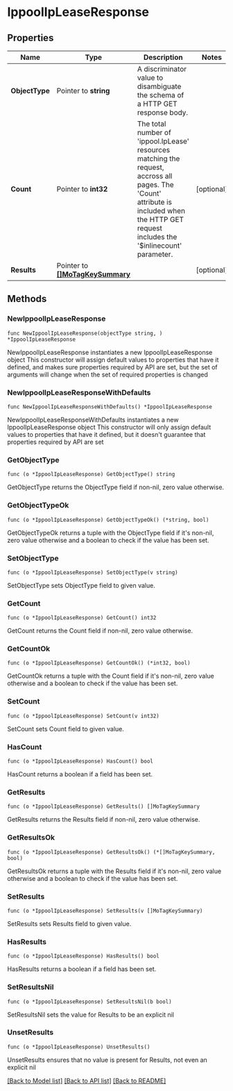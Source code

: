 # IppoolIpLeaseResponse

## Properties

Name | Type | Description | Notes
------------ | ------------- | ------------- | -------------
**ObjectType** | Pointer to **string** | A discriminator value to disambiguate the schema of a HTTP GET response body. | 
**Count** | Pointer to **int32** | The total number of &#39;ippool.IpLease&#39; resources matching the request, accross all pages. The &#39;Count&#39; attribute is included when the HTTP GET request includes the &#39;$inlinecount&#39; parameter. | [optional] 
**Results** | Pointer to [**[]MoTagKeySummary**](MoTagKeySummary.md) |  | [optional] 

## Methods

### NewIppoolIpLeaseResponse

`func NewIppoolIpLeaseResponse(objectType string, ) *IppoolIpLeaseResponse`

NewIppoolIpLeaseResponse instantiates a new IppoolIpLeaseResponse object
This constructor will assign default values to properties that have it defined,
and makes sure properties required by API are set, but the set of arguments
will change when the set of required properties is changed

### NewIppoolIpLeaseResponseWithDefaults

`func NewIppoolIpLeaseResponseWithDefaults() *IppoolIpLeaseResponse`

NewIppoolIpLeaseResponseWithDefaults instantiates a new IppoolIpLeaseResponse object
This constructor will only assign default values to properties that have it defined,
but it doesn't guarantee that properties required by API are set

### GetObjectType

`func (o *IppoolIpLeaseResponse) GetObjectType() string`

GetObjectType returns the ObjectType field if non-nil, zero value otherwise.

### GetObjectTypeOk

`func (o *IppoolIpLeaseResponse) GetObjectTypeOk() (*string, bool)`

GetObjectTypeOk returns a tuple with the ObjectType field if it's non-nil, zero value otherwise
and a boolean to check if the value has been set.

### SetObjectType

`func (o *IppoolIpLeaseResponse) SetObjectType(v string)`

SetObjectType sets ObjectType field to given value.


### GetCount

`func (o *IppoolIpLeaseResponse) GetCount() int32`

GetCount returns the Count field if non-nil, zero value otherwise.

### GetCountOk

`func (o *IppoolIpLeaseResponse) GetCountOk() (*int32, bool)`

GetCountOk returns a tuple with the Count field if it's non-nil, zero value otherwise
and a boolean to check if the value has been set.

### SetCount

`func (o *IppoolIpLeaseResponse) SetCount(v int32)`

SetCount sets Count field to given value.

### HasCount

`func (o *IppoolIpLeaseResponse) HasCount() bool`

HasCount returns a boolean if a field has been set.

### GetResults

`func (o *IppoolIpLeaseResponse) GetResults() []MoTagKeySummary`

GetResults returns the Results field if non-nil, zero value otherwise.

### GetResultsOk

`func (o *IppoolIpLeaseResponse) GetResultsOk() (*[]MoTagKeySummary, bool)`

GetResultsOk returns a tuple with the Results field if it's non-nil, zero value otherwise
and a boolean to check if the value has been set.

### SetResults

`func (o *IppoolIpLeaseResponse) SetResults(v []MoTagKeySummary)`

SetResults sets Results field to given value.

### HasResults

`func (o *IppoolIpLeaseResponse) HasResults() bool`

HasResults returns a boolean if a field has been set.

### SetResultsNil

`func (o *IppoolIpLeaseResponse) SetResultsNil(b bool)`

 SetResultsNil sets the value for Results to be an explicit nil

### UnsetResults
`func (o *IppoolIpLeaseResponse) UnsetResults()`

UnsetResults ensures that no value is present for Results, not even an explicit nil

[[Back to Model list]](../README.md#documentation-for-models) [[Back to API list]](../README.md#documentation-for-api-endpoints) [[Back to README]](../README.md)


